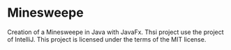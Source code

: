 # Minesweepe
Creation of a Minesweepe in Java with JavaFx.
Thsi project use the project of IntelliJ.
This project is licensed under the terms of the MIT license.
